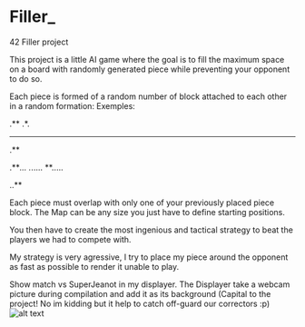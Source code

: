 # Filler_
42 Filler project 


This project is a little AI game where the goal is to fill the maximum space on a board with randomly generated piece while preventing your opponent to do so.

Each piece is formed of a random number of block attached to each other in a random formation:
Exemples:

.**
.*.
***
.**

.***...
.*.....
**.....

..**

Each piece must overlap with only one of your previously placed piece block.
The Map can be any size you just have to define starting positions.

You then have to create the most ingenious and tactical strategy to beat the players we had to compete with.

My strategy is very agressive, I try to place my piece around the opponent as fast as possible to render it unable to play.

Show match vs SuperJeanot in my displayer. The Displayer take a webcam picture during compilation and add it as its background (Capital to the project! No im kidding but it help to catch off-guard our correctors :p)
![alt text](https://github.com/ltimsit/Filler_/blob/master/ReadMeGif/Screen%20Recording%202019-12-16%20at%203.20.03%20PM.gif "Filler demo")
